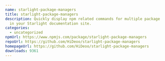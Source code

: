 ```yaml
---
name: starlight-package-managers
title: starlight-package-managers
description: Quickly display npm related commands for multiple package managers
  in your Starlight documentation site.
categories:
  - uncategorized
npmUrl: https://www.npmjs.com/package/starlight-package-managers
repoUrl: https://github.com/HiDeoo/starlight-package-managers
homepageUrl: https://github.com/HiDeoo/starlight-package-managers
downloads: 9361
---
```

